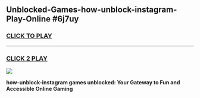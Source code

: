 
## Unblocked-Games-how-unblock-instagram-Play-Online #6j7uy
<h3>
<a href="https://news.freeplayer.one?title=how-unblock-instagram&ref=3">CLICK TO PLAY</a></h3>
<hr>

<h3>
<a href="https://news.freeplayer.one?title=how-unblock-instagram&ref=3">CLICK 2 PLAY</a>
  
</h3>

<a href="https://news.freeplayer.one?title=how-unblock-instagram&ref=3"><img src="https://clearcache.store/games.png"></a>


**how-unblock-instagram games unblocked: Your Gateway to Fun and Accessible Online Gaming**
